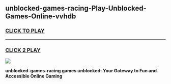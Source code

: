 
## unblocked-games-racing-Play-Unblocked-Games-Online-vvhdb
<h3>
<a href="https://premium76.site?title=unblocked-games-racing&ref=25A">CLICK TO PLAY</a></h3>
<hr>

<h3>
<a href="https://premium76.site?title=unblocked-games-racing&ref=25A">CLICK 2 PLAY</a>
  
</h3>

<a href="https://premium76.site?title=unblocked-games-racing&ref=25A"><img src="https://clearcache.store/games.png"></a>


**unblocked-games-racing games unblocked: Your Gateway to Fun and Accessible Online Gaming**
